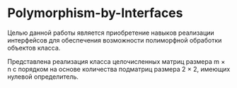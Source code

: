# Polymorphism-by-Interfaces

Целью данной работы является приобретение навыков реализации интерфейсов для обеспечения возможности полиморфной обработки объектов класса.

Представлена реализация класса целочисленных матриц размера m × n с порядком на основе количества подматриц размера 2 × 2, имеющих нулевой определитель.

